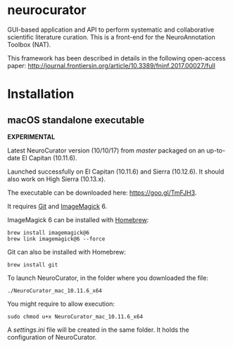 # neurocurator

GUI-based application and API to perform systematic and collaborative scientific literature curation. This is a front-end for the NeuroAnnotation Toolbox (NAT).

This framework has been described in details in the following open-access paper: http://journal.frontiersin.org/article/10.3389/fninf.2017.00027/full 

# Installation

## macOS standalone executable

**EXPERIMENTAL**

Latest NeuroCurator version (10/10/17) from *master* packaged on an up-to-date El Capitan (10.11.6).

Launched successfully on El Capitan (10.11.6) and Sierra (10.12.6). It should also work on High Sierra (10.13.x).

The executable can be downloaded here: https://goo.gl/TmFJH3.

It requires [Git](https://git-scm.com) and [ImageMagick](https://www.imagemagick.org) 6.

ImageMagick 6 can be installed with [Homebrew](https://brew.sh):
```
brew install imagemagick@6
brew link imagemagick@6 --force
```

Git can also be installed with Homebrew:
```
brew install git
```

To launch NeuroCurator, in the folder where you downloaded the file:
```
./NeuroCurator_mac_10.11.6_x64
```

You might require to allow execution:
```
sudo chmod u+x NeuroCurator_mac_10.11.6_x64
```

A *settings.ini* file will be created in the same folder. It holds the configuration of NeuroCurator.
